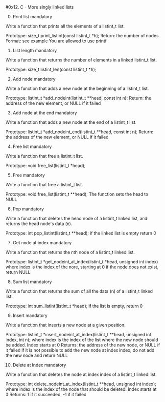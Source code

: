 #0x12. C - More singly linked lists

0. Print list mandatory

Write a function that prints all the elements of a listint_t list.

Prototype: size_t print_listint(const listint_t *h);
Return: the number of nodes
Format: see example
You are allowed to use printf

1. List length mandatory

Write a function that returns the number of elements in a linked listint_t list.

Prototype: size_t listint_len(const listint_t *h);

2. Add node mandatory

Write a function that adds a new node at the beginning of a listint_t list.

Prototype: listint_t *add_nodeint(listint_t **head, const int n);
Return: the address of the new element, or NULL if it failed

3. Add node at the end mandatory

Write a function that adds a new node at the end of a listint_t list.

Prototype: listint_t *add_nodeint_end(listint_t **head, const int n);
Return: the address of the new element, or NULL if it failed

4. Free list mandatory

Write a function that free a listint_t list.

Prototype: void free_list(listint_t *head);

5. Free mandatory

Write a function that free a listint_t list.

Prototype: void free_list(listint_t **head);
The function sets the head to NULL

6. Pop mandatory

Write a function that deletes the head node of a listint_t linked list, and returns the head node's data (n).

Prototype: int pop_listint(listint_t **head);
if the linked list is empty return 0

7. Get node at index mandatory

Write a function that returns the nth node of a listint_t linked list.

Prototype: listint_t *get_nodeint_at_index(listint_t *head, unsigned int index)
where index is the index of the nore, starting at 0
if the node does not exist, return NULL

8. Sum list mandatory

Write a function that returns the sum of all the data (n) of a listint_t linked list.

Prototype: int sum_listint(listint_t *head);
if the list is empty, return 0

9. Insert mandatory

Write a function that inserts a new node at a given position.

Prototype: listint_t *insert_nodeint_at_index(listint_t **head, unsigned int index, int n);
where index is the index of the list where the new node should be added. Index starts at 0
Returns: the address of the new node, or NULL if it failed
if it is not possible to add the new node at index index, do not add the new node and return NULL

10. Delete at index mandatory

Write a function that deletes the node at index index of a listint_t linked list.

Prototype: int delete_nodeint_at_index(listint_t **head, unsigned int index);
where index is the index of the node that should be deleted. Index starts at 0
Returns: 1 if it succeeded, -1 if it failed


